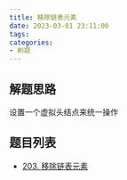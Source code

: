 ```yaml
---
title: 移除链表元素
date: 2023-03-01 23:11:00
tags:
categories:
- 刷题
---
```


## 解题思路
设置一个虚拟头结点来统一操作


## 题目列表
- [203. 移除链表元素](https://leetcode.cn/problems/remove-linked-list-elements/)
